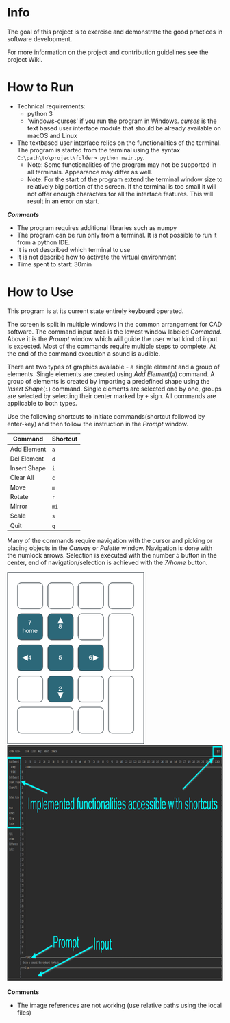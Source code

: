 # Info
The goal of this project is to exercise and demonstrate the good practices in software development.

For more information on the project and contribution guidelines see the project Wiki.

# How to Run

- Technical requirements:
  - python 3
  - 'windows-curses' if you run the program in Windows. _curses_ is the text based user interface module that should be 
  already available on macOS and Linux
- The textbased user interface relies on the functionalities of the terminal. The program is started from the
terminal using the syntax `C:\path\to\project\folder> python main.py`.
    - Note: Some functionalities of the program may not be supported in all terminals. Appearance may differ as well.
    - Note: For the start of the program extend the terminal window size to relatively big portion of the screen.
  If the terminal is too small it will not offer enough characters for all the interface features. This will result in
  an error on start.

**_Comments_**

- The program requires additional libraries such as numpy
- The program can be run only from a terminal. It is not possible to run it from a python IDE.
- It is not described which terminal to use
- It is not describe how to activate the virtual environment
- Time spent to start: 30min


# How to Use

This program is at its current state entirely keyboard operated. 

The screen is split in multiple windows in the common arrangement for CAD software. The command input area 
is the lowest window labeled _Command_. Above it is the _Prompt_ window which will guide the user
what kind of input is expected. Most of the commands require multiple steps to complete. At the end of
the command execution a sound is audible.

There are two types of graphics available - a single element and a group of elements. Single elements
are created using _Add Element_(`a`) command. A group of elements is created by importing a predefined
shape using the _Insert Shape_(`i`) command. Single elements are selected one by one, groups are selected
by selecting their center marked by `+` sign. All commands are applicable to both types.

Use the following shortcuts to initiate commands(shortcut followed by enter-key) and then follow the instruction in the _Prompt_ window.


| Command      | Shortcut |
|--------------|----------|
| Add Element  | `a`      |
| Del Element  | `d`      |
| Insert Shape | `i`      |
| Clear All    | `c`      |
| Move         | `m`      |
| Rotate       | `r`      |
| Mirror       | `mi`     |
| Scale        | `s`      |
| Quit         | `q`      |

Many of the commands require navigation with the cursor and picking or placing objects in the _Canvas_ or _Palette_
window. Navigation is done with the numlock arrows. Selection is executed with the number _5_ button in the center,
end of navigation/selection is achieved with the _7/home_ button.


<img src="https://github.com/Vasc01/2d-cad-exercise/blob/main/assets/key_navigation.png" width="320" height="400">

<img src="https://github.com/Vasc01/2d-cad-exercise/blob/main/assets/Screenshot_1.png" width="900" height="550">

**__Comments__**

- The image references are not working (use relative paths using the local files)